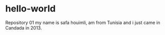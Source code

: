 # hello-world
Repository 01
my name is safa houimli, am from Tunisia and i just came in Candada in 2013.
